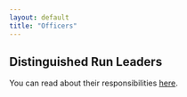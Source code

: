 ```yaml
---
layout: default
title: "Officers"
---
```


## Distinguished Run Leaders ##

You can read about their responsibilities [here](/members/responsibilities.html).
